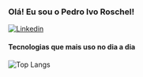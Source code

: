 ### Olá! Eu sou o Pedro Ivo Roschel!

[![Linkedin](https://img.shields.io/badge/LinkedIn-0077B5?style=for-the-badge&logo=linkedin&logoColor=white)](https://www.linkedin.com/in/pedroroschel/)

#### Tecnologias que mais uso no dia a dia

![Top Langs](https://github-readme-stats.vercel.app/api/top-langs/?username=pivo139&hide_progress=true)
